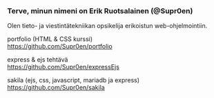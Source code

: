 ### Terve, minun nimeni on Erik Ruotsalainen (@Supr0en)

Olen tieto- ja viestintätekniikan opsikelija erikoistun web-ohjelmointiin.

portfolio (HTML & CSS kurssi)
<br>
https://github.com/Supr0en/portfolio

express & ejs tehtävä
<br>
https://github.com/Supr0en/expressEjs

sakila (ejs, css, javascript, mariadb ja express)
<br>
https://github.com/Supr0en/sakila
